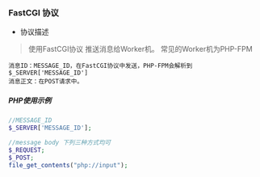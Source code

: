 ### FastCGI 协议

- 协议描述

> 使用FastCGI协议 推送消息给Worker机。
> 常见的Worker机为PHP-FPM

```
消息ID：MESSAGE_ID，在FastCGI协议中发送，PHP-FPM会解析到$_SERVER['MESSAGE_ID']
消息正文：在POST请求中。
```

##### PHP使用示例

```php
//MESSAGE_ID
$_SERVER['MESSAGE_ID'];

//message body 下列三种方式均可
$_REQUEST;
$_POST;
file_get_contents("php://input");
```